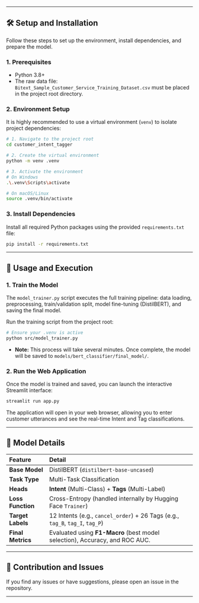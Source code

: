 -----

## 🛠️ Setup and Installation

Follow these steps to set up the environment, install dependencies, and prepare the model.

### 1\. Prerequisites

  * Python 3.8+
  * The raw data file: `Bitext_Sample_Customer_Service_Training_Dataset.csv` must be placed in the project root directory.

### 2\. Environment Setup

It is highly recommended to use a virtual environment (`venv`) to isolate project dependencies:

```bash
# 1. Navigate to the project root
cd customer_intent_tagger

# 2. Create the virtual environment
python -m venv .venv

# 3. Activate the environment
# On Windows
.\.venv\Scripts\activate

# On macOS/Linux
source .venv/bin/activate
```

### 3\. Install Dependencies

Install all required Python packages using the provided `requirements.txt` file:

```bash
pip install -r requirements.txt
```

-----

## 🏃 Usage and Execution

### 1\. Train the Model

The `model_trainer.py` script executes the full training pipeline: data loading, preprocessing, train/validation split, model fine-tuning (DistilBERT), and saving the final model.

Run the training script from the project root:

```bash
# Ensure your .venv is active
python src/model_trainer.py
```

  * **Note:** This process will take several minutes. Once complete, the model will be saved to `models/bert_classifier/final_model/`.

### 2\. Run the Web Application

Once the model is trained and saved, you can launch the interactive Streamlit interface:

```bash
streamlit run app.py
```

The application will open in your web browser, allowing you to enter customer utterances and see the real-time Intent and Tag classifications.

-----

## 🧠 Model Details

| Feature | Detail |
| :--- | :--- |
| **Base Model** | DistilBERT (`distilbert-base-uncased`) |
| **Task Type** | Multi-Task Classification |
| **Heads** | **Intent** (Multi-Class) + **Tags** (Multi-Label) |
| **Loss Function** | Cross-Entropy (handled internally by Hugging Face `Trainer`) |
| **Target Labels** | 12 Intents (e.g., `cancel_order`) + 26 Tags (e.g., `tag_B`, `tag_I`, `tag_P`) |
| **Final Metrics** | Evaluated using **F1-Macro** (best model selection), Accuracy, and ROC AUC. |

-----

## 🤝 Contribution and Issues

If you find any issues or have suggestions, please open an issue in the repository.

-----
